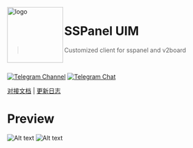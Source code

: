 <img src="https://github.com/morckclient/motch/blob/main/Morck.png" alt="logo" width="130" height="130" align="left" />

<h1>SSPanel UIM</h1>

> Customized client for sspanel and v2board

<br/>

[![Telegram Channel](https://img.shields.io/badge/news-t.me%2Fsspanel_uim-0d86d7?style=flat-square)](https://t.me/morckgroup)
[![Telegram Chat](https://img.shields.io/badge/chat-t.me%2Fssunion-0d86d7?style=flat-square)](https://t.me/morckcsq)

[对接文档](https://doc.morck.xyz) | [更新日志](https://github.com/morckclient/motch/releases) 


# Preview

![Alt text](https://github.com/morckclient/motch/blob/main/preview04.png)
![Alt text](https://github.com/morckclient/motch/blob/main/preview02.png)

